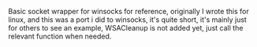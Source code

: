 Basic socket wrapper for winsocks for reference, originally I wrote this for linux, and this was a port i did to winsocks, it's quite short, it's mainly just for others to see an example, WSACleanup is not added yet, just call the relevant function when needed.
